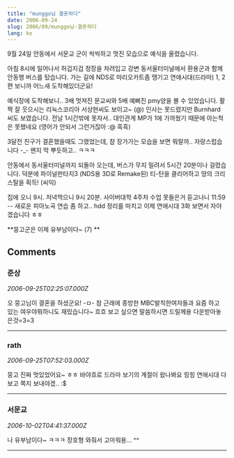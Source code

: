 ```yaml
---
title: "munggo님 결혼하다"
date: 2006-09-24
slug: 2006/09/munggo님-결혼하다
lang: ko
---
```


9월 24일 안동에서 서문교 군이 씩씩하고 멋진 모습으로 예식을 올렸습니다.

아침 8시에 일어나서 허겁지겁 정장을 차려입고
강변 동서울터미널에서 환용군과 함께 안동행 버스를 탔습니다.
가는 길에 NDS로 마리오카트좀 땡기고 연애시대(드라마) 1, 2편 보니까
어느새 도착해있더군요!

예식장에 도착해보니.. 3배 멋져진 문교씨와 5배 예뻐진 pmy양을 
볼 수 있었습니다. 활짝 잘 웃으시는 리눅스코리아 서상현씨도 보이고~ (@)
인사는 못드렸지만 Burnhard 씨도 보였습니다. 
전날 1시간밖에 못자서.. 대인관계 MP가 1에 가까웠기 때문에 
아는척은 못했네요 (영어가 안되서 그런거잖아 :@ 흑흑)

3달전 친구가 결혼했을때도 그랬었는데, 참 장가가는 모습을 보면
뭐랄까.. 자랑스럽습니다 -_- 왠지 막 뿌듯하고.. ㅋㅋㅋ

안동에서 동서울터미널까지 되돌아 오는데, 버스가 무지 밀려서 5시간 20분이나 걸렸습니다. 
덕분에 파이널판타지3 (NDS용 3D로 Remake된) 티-탄을 클리어하고 땅의 크리스탈을 획득! (씨익) 

집에 오니 9시. 
저녁먹으니 9시 20분. 
사이버대학 4주차 수업 못들은거 듣고나니 11:59 --
새로운 피아노곡 연습 좀 하고.. hdd 정리를 마치고
이제 연애시대 3화 보면서 자야겠습니다 ㅎㅎ

**뭉고군은 이제 유부남이다~ (7) **

## Comments

### 준상
*2006-09-25T02:25:07.000Z*

오 뭉고님이 결혼을 하셨군요! -ㅁ-
참 근래에 종방한 MBC발칙한여자들과 요즘 하고 있는 여우야뭐하니도 재밌습니다~
흐흐 보고 싶으면 말씀하시면 드릴께용 다운받아놓은것=3=3

---

### rath
*2006-09-25T07:52:03.000Z*

뭉고 진짜 멋있었어요~ ㅎㅎ 
바야흐로 드라마 보기의 계절이 왔나봐요 힝힝 연애시대 다보고 
쪽지 보내야겠.. :$

---

### 서문교
*2006-10-02T04:41:37.000Z*

나 유부남이다~ ㅋㅋㅋ
장호형 와줘서 고마워용... ^^

---

